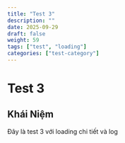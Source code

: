 ```yaml
---
title: "Test 3"
description: ""
date: 2025-09-29
draft: false
weight: 59
tags: ["test", "loading"]
categories: ["test-category"]
---
```


# Test 3

<!-- **Mã:** 
**Nhóm:**  -->

## Khái Niệm

Đây là test 3 với loading chi tiết và log
